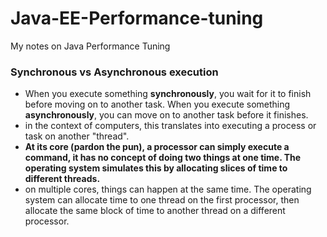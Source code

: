# Java-EE-Performance-tuning
My notes on Java Performance Tuning


### Synchronous vs Asynchronous execution
- When you execute something **synchronously**, you wait for it to finish before moving on to another task. When you execute something **asynchronously**, you can move on to another task before it finishes.
- in the context of computers, this translates into executing a process or task on another "thread".
- **At its core (pardon the pun), a processor can simply execute a command, it has no concept of doing two things at one time. The operating system simulates this by allocating slices of time to different threads.**
- on multiple cores, things can happen at the same time. The operating system can allocate time to one thread on the first processor, then allocate the same block of time to another thread on a different processor.
